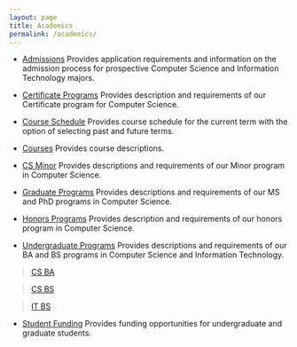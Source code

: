 ```yaml
---
layout: page
title: Academics
permalink: /academics/
---
```


- [Admissions](/umbcs/admissions)
  Provides application requirements and information on the admission process for prospective Computer Science and Information Technology majors.

- [Certificate Programs](/umbcs/certificate-programs)
  Provides description and requirements of our Certificate program for Computer Science.

- [Course Schedule](/umbcs/course-schedule)
  Provides course schedule for the current term with the option of selecting past and future terms.

- [Courses](/umbcs/courses)
  Provides course descriptions.

- [CS Minor](/umbcs/cs-minor)
  Provides descriptions and requirements of our Minor program in Computer Science.

- [Graduate Programs](/umbcs/graduate-programs)
  Provides descriptions and requirements of our MS and PhD programs in Computer Science.

- [Honors Programs](/umbcs/honors-programs)
  Provides description and requirements of our honors program in Computer Science.

- [Undergraduate Programs](/umbcs/undergraduate-programs)
  Provides descriptions and requirements of our BA and BS programs in Computer Science and Information Technology.

> [CS BA](/umbcs/cs-ba)

> [CS BS](/umbcs/cs-bs)

> [IT BS](/umbcs/it-bs)

- [Student Funding](/umbcs/student-funding)
  Provides funding opportunities for undergraduate and graduate students.
